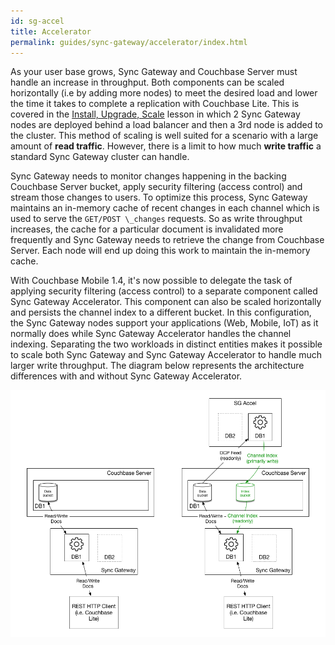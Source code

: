 ```yaml
---
id: sg-accel
title: Accelerator
permalink: guides/sync-gateway/accelerator/index.html
---
```


As your user base grows, Sync Gateway and Couchbase Server must handle an increase in throughput. Both components can be scaled horizontally (i.e by adding more nodes) to meet the desired load and lower the time it takes to complete a replication with Couchbase Lite. This is covered in the [Install, Upgrade, Scale](/documentation/mobile/current/training/deploy/install/index.html) lesson in which 2 Sync Gateway nodes are deployed behind a load balancer and then a 3rd node is added to the cluster. This method of scaling is well suited for a scenario with a large amount of **read traffic**. However, there is a limit to how much **write traffic** a standard Sync Gateway cluster can handle.

Sync Gateway needs to monitor changes happening in the backing Couchbase Server bucket, apply security filtering (access control) and stream those changes to users. To optimize this process, Sync Gateway maintains an in-memory cache of recent changes in each channel which is used to serve the `GET/POST \_changes` requests. So as write throughput increases, the cache for a particular document is invalidated more frequently and Sync Gateway needs to retrieve the change from Couchbase Server. Each node will end up doing this work to maintain the in-memory cache.

With Couchbase Mobile 1.4, it's now possible to delegate the task of applying security filtering (access control) to a separate component called Sync Gateway Accelerator. This component can also be scaled horizontally and persists the channel index to a different bucket. In this configuration, the Sync Gateway nodes support your applications (Web, Mobile, IoT) as it normally does while Sync Gateway Accelerator handles the channel indexing. Separating the two workloads in distinct entities makes it possible to scale both Sync Gateway and Sync Gateway Accelerator to handle much larger write throughput. The diagram below represents the architecture differences with and without Sync Gateway Accelerator.

![](img/data_flow_overview.png)
